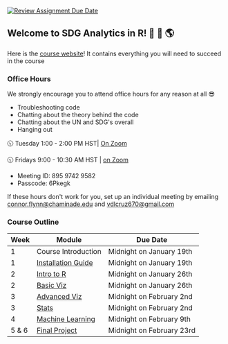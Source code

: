 [![Review Assignment Due Date](https://classroom.github.com/assets/deadline-readme-button-22041afd0340ce965d47ae6ef1cefeee28c7c493a6346c4f15d667ab976d596c.svg)](https://classroom.github.com/a/uR-fvgNZ)
## Welcome to SDG Analytics in R!  🌊 🌱 🌎

Here is the [course website](https://nsf-all-spice-alliance.github.io/SDG-Analytics-in-R/)! It contains everything you will need to succeed in the course

### Office Hours 

We strongly encourage you to attend office hours for any reason at all 😎

- Troubleshooting code
- Chatting about the theory behind the code
- Chatting about the UN and SDG's overall
- Hanging out 

🕥 Tuesday 1:00 - 2:00 PM HST| [On Zoom](https://chaminade.zoom.us/j/97209901967)


🕥 Fridays 9:00 - 10:30 AM HST | [on Zoom](https://us05web.zoom.us/j/89597429582?pwd=wS0I73HS0moCDyynFD5mSBOLYN6u62.1)
- Meeting ID: 895 9742 9582
- Passcode: 6Pkegk

If these hours don't work for you, set up an individual meeting by emailing connor.flynn@chaminade.edu and vdlcruz670@gmail.com



### Course Outline

| Week   | Module | Due Date |
| -------- | ------- | ------- |
| 1 | Course Introduction  | Midnight on January 19th |        
| 1 | [Installation Guide](https://nsf-all-spice-alliance.github.io/SDG-Analytics-in-R/rmarkdowns/installation_guide.html)  |  Midnight on January 19th | 
| 2    | [Intro to R](https://nsf-all-spice-alliance.github.io/SDG-Analytics-in-R/rmarkdowns/intro_to_R.html)  | Midnight on January 26th |
| 2    | [Basic Viz](https://nsf-all-spice-alliance.github.io/SDG-Analytics-in-R/rmarkdowns/basic_viz.html)  | Midnight on January 26th |
| 3    | [Advanced Viz](https://nsf-all-spice-alliance.github.io/SDG-Analytics-in-R/rmarkdowns/advanced_viz.html)  | Midnight on February 2nd |
| 3    | [Stats](https://nsf-all-spice-alliance.github.io/SDG-Analytics-in-R/rmarkdowns/stats.html)  | Midnight on February 2nd |
| 4    | [Machine Learning](https://nsf-all-spice-alliance.github.io/SDG-Analytics-in-R/rmarkdowns/machine_learning.html)  | Midnight on February 9th|
| 5 & 6 | [Final Project](https://nsf-all-spice-alliance.github.io/SDG-Analytics-in-R/rmarkdowns/final_project_guide.html)  | Midnight on February 23rd|

